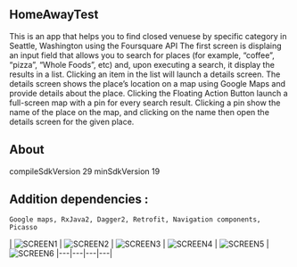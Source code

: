 ## HomeAwayTest

  This is an app that helps you to find closed venuese by specific category in Seattle, Washington using the Foursquare API
  The first screen is displaing an input field that allows you to search for places (for example, “coffee”, “pizza”, “Whole Foods”, etc) and, upon executing a search, it display the results in a list. Clicking an item in the list will launch a details screen. The details screen shows the place’s location on a map using Google Maps and provide details about the place.
   Clicking the Floating Action Button launch a full-screen map with a pin for every search result. Clicking a pin show the name of the place on the map, and clicking on the name then open the details screen for the given place.

## About
compileSdkVersion 29
minSdkVersion 19

## Addition dependencies :
    Google maps, RxJava2, Dagger2, Retrofit, Navigation components, Picasso
    
| ![SCREEN1](https://github.com/Komachka/HomeAwayTest/blob/feature/add-endpoint-for-detail-screen/screens/photo_2019-10-04_12-02-43%20(2).jpg) 
| ![SCREEN2](https://github.com/Komachka/HomeAwayTest/blob/feature/add-endpoint-for-detail-screen/screens/photo_2019-10-04_12-02-43.jpg) 
| ![SCREEN3](https://github.com/Komachka/HomeAwayTest/blob/feature/add-endpoint-for-detail-screen/screens/photo_2019-10-04_12-02-44%20(4).jpg) 
| ![SCREEN4](https://github.com/Komachka/HomeAwayTest/blob/feature/add-endpoint-for-detail-screen/screens/photo_2019-10-04_12-02-44%20(5).jpg) 
| ![SCREEN5](https://github.com/Komachka/HomeAwayTest/blob/feature/add-endpoint-for-detail-screen/screens/photo_2019-10-04_12-02-44%20(6).jpg)
| ![SCREEN6](https://github.com/Komachka/HomeAwayTest/blob/feature/add-endpoint-for-detail-screen/screens/photo_2019-10-04_12-02-45%20(3).jpg)
|---|---|---|---|
